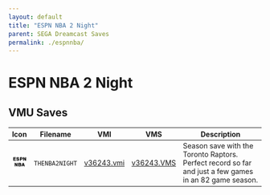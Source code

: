 ```yaml
---
layout: default
title: "ESPN NBA 2 Night"
parent: SEGA Dreamcast Saves
permalink: ./espnnba/
---
```

# ESPN NBA 2 Night

## VMU Saves

| Icon | Filename | VMI | VMS | Description |
|------|----------|-----|-----|-------------|
| ![ESPN NBA 2 Night](../icons/THENBA2NIGHT.GIF) | `THENBA2NIGHT` | [v36243.vmi](v36243.vmi) | [v36243.VMS](v36243.VMS) | Season save with the Toronto Raptors. Perfect record so far and just a few games in an 82 game season.  |

